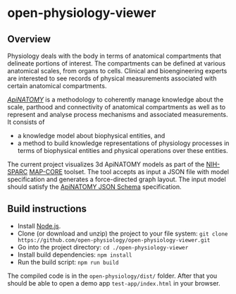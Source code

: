 # open-physiology-viewer  

## Overview
Physiology deals with the body in terms of anatomical compartments that delineate portions of  interest. The compartments can be defined at various anatomical scales, from organs to cells.  Clinical and bioengineering experts are interested to see records of physical measurements  associated with certain anatomical compartments.  

[_ApiNATOMY_](http://open-physiology.org/apinatomy-toolkit/index.html) is a methodology to coherently manage knowledge about the scale, parthood and connectivity of anatomical compartments as well as to represent and analyse process mechanisms and associated measurements. It consists of   
* a knowledge model about biophysical entities, and   
* a method to build knowledge representations of physiology processes in terms of  biophysical entities and physical operations over these entities.

The current project visualizes 3d ApiNATOMY models as part of the [NIH-SPARC](https://commonfund.nih.gov/sparc) [MAP-CORE](https://projectreporter.nih.gov/project_info_description.cfm?aid=9538432) toolset.
The tool accepts as input a JSON file with model specification and generates a force-directed graph layout. The input model should satisfy the [ApiNATOMY JSON Schema](schema/index.html) specification.

## Build instructions
* Install  [Node.js](https://nodejs.org/).    
* Clone (or download and unzip) the project to your file system: `git clone https://github.com/open-physiology/open-physiology-viewer.git`
* Go into the project directory: `cd ./open-physiology-viewer`
* Install build dependencies: `npm install`
* Run the build script: `npm run build`

The compiled code is in the `open-physiology/dist/` folder. After that you should be able to open a demo app `test-app/index.html` in your browser.
